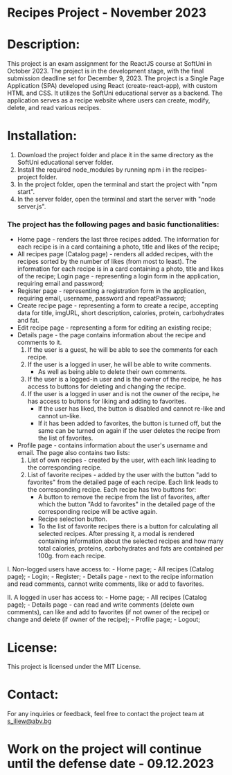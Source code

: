 
# Recipes Project - November 2023

# Description:

This project is an exam assignment for the ReactJS course at SoftUni in October 2023. The project is in the development stage, with the final submission deadline set for December 9, 2023. The project is a Single Page Application (SPA) developed using React (create-react-app), with custom HTML and CSS. It utilizes the SoftUni educational server as a backend. The application serves as a recipe website where users can create, modify, delete, and read various recipes.

# Installation:

1. Download the project folder and place it in the same directory as the SoftUni educational server folder.
2. Install the required node_modules by running npm i in the recipes-project folder.
3. In the project folder, open the terminal and start the project with "npm start".
4. In the server folder, open the terminal and start the server with "node server.js".

### The project has the following pages and basic functionalities:
  * Home page - renders the last three recipes added.
The information for each recipe is in a card containing a photo, title and likes of the recipe;
  * All recipes page (Catalog page) - renders all added recipes, with the recipes sorted by the number of likes (from most to least).
The information for each recipe is in a card containing a photo, title and likes of the recipe;
    Login page - representing a login form in the application, requiring email and password;
  * Register page - representing a registration form in the application, requiring email, username, password and repeatPassword;
  * Create recipe page - representing a form to create a recipe, accepting data for title, imgURL, short description, calories, protein, carbohydrates and fat.
  * Edit recipe page - representing a form for editing an existing recipe;
  * Details page - the page contains information about the recipe and comments to it.
    1. If the user is a guest, he will be able to see the comments for each recipe.
    2. If the user is a logged in user, he will be able to write comments.
       - As well as being able to delete their own comments.
    3. If the user is a logged-in user and is the owner of the recipe, he has access to buttons for deleting and changing the recipe.
    4. If the user is a logged in user and is not the owner of the recipe, he has access to buttons for liking and adding to favorites.
       - If the user has liked, the button is disabled and cannot re-like and cannot un-like.
       - If it has been added to favorites, the button is turned off, but the same can be turned on again if the user deletes the recipe from the list of favorites.
  * Profile page - contains information about the user's username and email.
     The page also contains two lists:
    1. List of own recipes - created by the user, with each link leading to the corresponding recipe.
    2. List of favorite recipes - added by the user with the button "add to favorites" from the detailed page of each recipe. Each link leads to the corresponding recipe.
       Each recipe has two buttons for:
        - A button to remove the recipe from the list of favorites, after which the button "Add to favorites" in the detailed page of the corresponding recipe will be active again.
        - Recipe selection button.
        - To the list of favorite recipes there is a button for calculating all selected recipes. After pressing it, a modal is rendered containing information about the selected recipes and how many total calories, proteins, carbohydrates and fats are contained per 100g. from each recipe.

I. Non-logged users have access to:
    - Home page;
    - All recipes (Catalog page);
    - Login;
    - Register;
    - Details page - next to the recipe information and read comments, cannot write comments, like or add to favorites.

II. A logged in user has access to:
    - Home page;
    - All recipes (Catalog page);
    - Details page - can read and write comments (delete own comments), can like and add to favorites (if not owner of the recipe) or change and delete (if owner of the recipe);
    - Profile page;
    - Logout;

# License:

This project is licensed under the MIT License.

# Contact:

For any inquiries or feedback, feel free to contact the project team at s_iliew@abv.bg

# Work on the project will continue until the defense date - 09.12.2023


